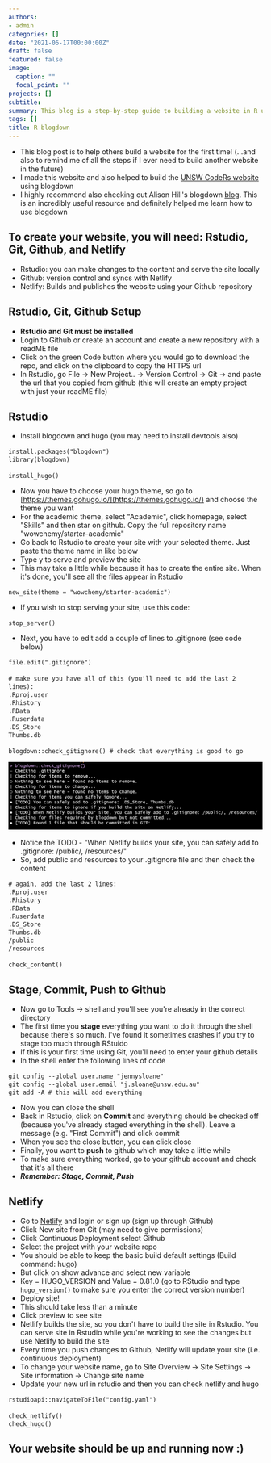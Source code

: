 ```yaml
---
authors:
- admin
categories: []
date: "2021-06-17T00:00:00Z"
draft: false
featured: false
image: 
  caption: ""
  focal_point: ""
projects: []
subtitle: 
summary: This blog is a step-by-step guide to building a website in R using blogdown
tags: []
title: R blogdown
---
```


- This blog post is to help others build a website for the first time! (...and also to remind me of all the steps if I ever need to build another website in the future)
- I made this website and also helped to build the [UNSW CodeRs website](https://unsw-coders.netlify.app/) using blogdown
- I highly recommend also checking out Alison Hill's blogdown [blog](https://alison.rbind.io/blog/2020-12-new-year-new-blogdown/). This is an incredibly useful resource and definitely helped me learn how to use blogdown

## To create your website, you will need: Rstudio, Git, Github, and Netlify

- Rstudio: you can make changes to the content and serve the site locally
- Github: version control and syncs with Netlify
- Netlify: Builds and publishes the website using your Github repository

## Rstudio, Git, Github Setup

- **Rstudio and Git must be installed**
- Login to Github or create an account and create a new repository with a readME file
- Click on the green Code button where you would go to download the repo, and click on the clipboard to copy the HTTPS url
- In Rstudio, go File &rarr; New Project.. &rarr; Version Control &rarr; Git &rarr; and paste the url that you copied from github (this will create an empty project with just your readME file)

## Rstudio 
- Install blogdown and hugo (you may need to install devtools also)

```{r message=FALSE, warning=FALSE, eval=FALSE}
install.packages("blogdown")
library(blogdown)

install_hugo()
```

- Now you have to choose your hugo theme, so go to [https://themes.gohugo.io/](https://themes.gohugo.io/) and choose the theme you want 
- For the academic theme, select "Academic", click homepage, select "Skills" and then star on github. Copy the full repository name "wowchemy/starter-academic"
- Go back to Rstudio to create your site with your selected theme. Just paste the theme name in like below
- Type y to serve and preview the site
- This may take a little while because it has to create the entire site. When it's done, you'll see all the files appear in Rstudio 

```{r eval=FALSE}
new_site(theme = "wowchemy/starter-academic")
```

- If you wish to stop serving your site, use this code:
```{r eval=FALSE}
stop_server()
```

- Next, you have to edit add a couple of lines to .gitignore (see code below)
```{r eval=FALSE}
file.edit(".gitignore")

# make sure you have all of this (you'll need to add the last 2 lines):
.Rproj.user
.Rhistory
.RData
.Ruserdata
.DS_Store 
Thumbs.db 

blogdown::check_gitignore() # check that everything is good to go
```

![](check_gitignore.png)

- Notice the TODO - "When Netlify builds your site, you can safely add to .gitignore: /public/, /resources/"
- So, add public and resources to your .gitignore file and then check the content
```{r eval=FALSE}
# again, add the last 2 lines:
.Rproj.user
.Rhistory
.RData
.Ruserdata
.DS_Store
Thumbs.db
/public
/resources

check_content()
```

## Stage, Commit, Push to Github

- Now go to Tools &rarr; shell and you'll see you're already in the correct directory
- The first time you **stage** everything you want to do it through the shell because there's so much. I've found it sometimes crashes if you try to stage too much through RStuido
- If this is your first time using Git, you'll need to enter your github details
- In the shell enter the following lines of code

```{r eval=FALSE}
git config --global user.name "jennysloane"
git config --global user.email "j.sloane@unsw.edu.au"
git add -A # this will add everything 
```

- Now you can close the shell 
- Back in Rstudio, click on **Commit** and everything should be checked off (because you've already staged everything in the shell). Leave a message (e.g. "First Commit") and click commit
- When you see the close button, you can click close 
- Finally, you want to **push** to github which may take a little while
- To make sure everything worked, go to your github account and check that it's all there
- ***Remember: Stage, Commit, Push***

## Netlify 

- Go to [Netlify](https://www.netlify.com/) and login or sign up (sign up through Github)
- Click New site from Git (may need to give permissions)
- Click Continuous Deployment select Github
- Select the project with your website repo
- You should be able to keep the basic build default settings (Build command: hugo)
- But click on show advance and select new variable
- Key = HUGO_VERSION and Value = 0.81.0 (go to RStudio and type `hugo_version()` to make sure you enter the correct version number)
- Deploy site! 
- This should take less than a minute 
- Click preview to see site
- Netlify builds the site, so you don't have to build the site in Rstudio. You can serve site in Rstudio while you're working to see the changes but use Netlify to build the site
- Every time you push changes to Github, Netlify will update your site (i.e. continuous deployment)
- To change your website name, go to Site Overview &rarr; Site Settings &rarr; Site information &rarr; Change site name
- Update your new url in rstudio and then you can check netlify and hugo

```{r eval=FALSE}
rstudioapi::navigateToFile("config.yaml") 

check_netlify()
check_hugo()
```

## Your website should be up and running now :) 